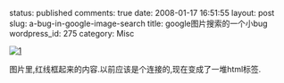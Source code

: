 status: published
comments: true
date: 2008-01-17 16:51:55
layout: post
slug: a-bug-in-google-image-search
title: google图片搜索的一个小bug
wordpress_id: 275
category: Misc

[
![1](http://pic.yupoo.com/gfrog/557924f28870/medium.jpg)
](http://www.yupoo.com/photos/view?id=ff80808117800d89011786e001a234a4)


图片里,红线框起来的内容.以前应该是个连接的,现在变成了一堆html标签.
